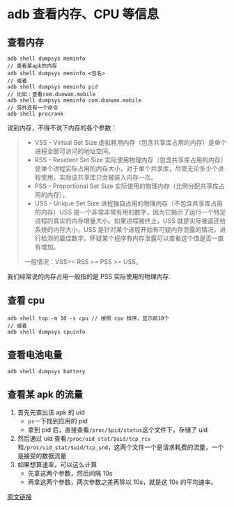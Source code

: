 # adb 查看内存、CPU 等信息

## 查看内存

    adb shell dumpsys meminfo
    // 查看某apk的内存
    adb shell dumpsys meminfo <包名>
    // 或者
    adb shell dumpsys meminfo pid
    // 比如：查看com.duowan.mobile
    adb shell dumpsys meminfo com.duowan.mobile
    // 另外还有一个命令
    adb shell procrank

说到内存，不得不说下内存的各个参数：

> - VSS - Virtual Set Size 虚拟耗用内存（包含共享库占用的内存）是单个进程全部可访问的地址空间。
> - RSS - Resident Set Size 实际使用物理内存（包含共享库占用的内存）是单个进程实际占用的内存大小，对于单个共享库，尽管无论多少个进程使用，实际该共享库只会被装入内存一次。
> - PSS - Proportional Set Size 实际使用的物理内存（比例分配共享库占用的内存）。
> - USS - Unique Set Size 进程独自占用的物理内存（不包含共享库占用的内存）USS 是一个非常非常有用的数字，因为它揭示了运行一个特定进程的真实的内存增量大小。如果进程被终止，USS 就是实际被返还给系统的内存大小。USS 是针对某个进程开始有可疑内存泄露的情况，进行检测的最佳数字。怀疑某个程序有内存泄露可以查看这个值是否一直有增加。
>
> 一般情况：VSS>= RSS >= PSS >= USS。

我们经常说的内存占用一般指的是 PSS 实际使用的物理内存.

## 查看 cpu

    adb shell top -m 10 -s cpu // 按照 cpu 排序，显示前10个
    // 或者
    adb shell dumpsys cpuinfo

## 查看电池电量

    adb shell dumpsys battery

## 查看某 apk 的流量

1. 首先先查出该 apk 的 uid
    - `ps`一下找到应用的 pid
    - 拿到 pid 后，直接查看`/proc/$pid/status`这个文件下，存储了 uid
2. 然后通过 uid 查看`/proc/uid_stat/$uid/tcp_rcv`和`/proc/uid_stat/$uid/tcp_snd`，这两个文件一个是请求耗费的流量，一个是接受的数据流量
3. 如果想算速率，可以这么计算
    - 先拿这两个参数，然后间隔 10s
    - 再拿这两个参数，两次参数之差再除以 10s，就是这 10s 的平均速率。

[原文链接](https://www.jianshu.com/p/6eca57b5885e)
